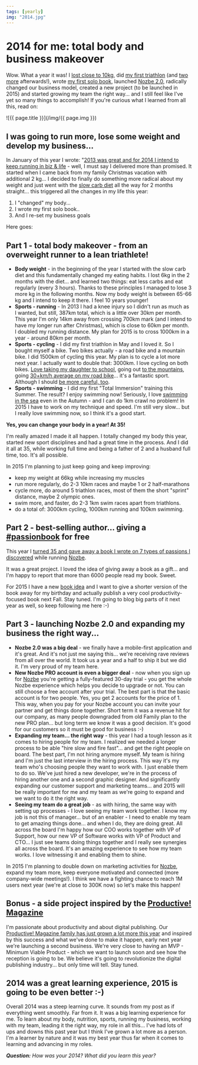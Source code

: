 ```yaml
---
tags: [yearly]
img: "2014.jpg"
---
```


# 2014 for me: total body and business makeover

Wow. What a year it was! I [lost close to 10kg][kg], did [my first triathlon][t1] (and [two][t2] [more][t3] afterwards!), wrote [my first solo book](/passion), launched [Nozbe 2.0][n2], radically changed our business model, created a new project (to be launched in 2015) and started growing my team the right way... and I still feel like I've yet so many things to accomplish! If you're curious what I learned from all this, read on:

<!--More-->

![{{ page.title }}](/img/{{ page.img }})

## I was going to run more, lose some weight and develop my business...

In January of this year I wrote: "[2013 was great and for 2014 I intend to keep running in biz & life][s] - well, I must say I delivered more than promised. It started when I came back from my family Christmas vacation with additional 2 kg... I decided to finally do something more radical about my weight and just went with the [slow carb diet][kg] all the way for 2 months straight... this triggered all the changes in my life this year:

1. I "changed" my body...
2. I wrote my first solo book..
3. And I re-set my business goals

Here goes:



## Part 1 - total body makeover - from an overweight runner to a lean triathlete!

* **Body weight** - in the beginning of the year I started with the slow carb diet and this fundamentally changed my eating habits. I lost 6kg in the 2 months with the diet... and learned two things: eat less carbs and eat regularly (every 3 hours). Thanks to these principles I managed to lose 3 more kg in the following months. Now my body weight is between 65-66 kg and I intend to keep it there. I feel 10 years younger!
* **Sports - running** - In 2013 I had a knee injury so I didn't run as much as I wanted, but still, 387km total, which is a little over 30km per month. This year I'm only 14km away from crossing 700km mark (and I intend to have my longer run after Christmas), which is close to 60km per month. I doubled my running distance. My plan for 2015 is to cross 1000km in a year - around 80km per month.
* **Sports - cycling** - I did my first triathlon in May and I loved it. So I bought myself a bike. Two bikes actually - a road bike and a mountain bike. I did 1500km of cycling this year. My plan is to cycle a lot more next year. I actually want to double that: 3000km. I love cycling on both bikes. [Love taking my daughter to school][c1], going out [to the mountains][c2], going [30+km/h average on my road bike][c3]... it's a fantastic sport. Although I should [be more careful, too][c4].
* **Sports - swimming** - I did my first "Total Immersion" training this Summer. The result? I enjoy swimming now! Seriously, I love [swimming in the sea][c5] even in the Autumn - and I can do 1km crawl no problem! In 2015 I have to work on my technique and speed. I'm still very slow... but I really love swimming now, so I think it's a good start.

**Yes, you can change your body in a year! At 35!**

I'm really amazed I made it all happen. I totally changed my body this year, started new sport disciplines and had a great time in the process. And I did it all at 35, while working full time and being a father of 2 and a husband full time, too. It's all possible.

In 2015 I'm planning to just keep going and keep improving:

* keep my weight at 66kg while increasing my muscles
* run more regularly, do 2-3 10km races and maybe 1 or 2 half-marathons
* cycle more, do around 5 triathlon races, most of them the short "sprint" distance, maybe 2 olympic ones.
* swim more, and faster, do 2-3 1km swim races apart from triathlons.
* do a total of: 3000km cycling, 1000km running and 100km swimming.

## Part 2 - best-selling author... giving a [#passionbook](/passion) for free

This year I [turned 35 and gave away a book I wrote on 7 types of passions I discovered](/passion) while running [Nozbe][n].

It was a great project. I loved the idea of giving away a book as a gift... and I'm happy to report that more than 6000 people read my book. Sweet.

For 2015 I have a new [book idea](/books) and I want to give a shorter version of the book away for my birthday and actually publish a very cool productivity-focused book next Fall. Stay tuned. I'm going to blog big parts of it next year as well, so keep following me here :-)

## Part 3 - launching Nozbe 2.0 and expanding my business the right way...

* **Nozbe 2.0 was a big deal** - we finally have a mobile-first application and it's great. And it's not just me saying this... we're receiving rave reviews from all over the world. It took us a year and a half to ship it but we did it. I'm very proud of my team here.
* **New Nozbe PRO account is even a bigger deal** - now when you sign up for [Nozbe][n] you're getting a fully-featured 30-day trial - you get the whole Nozbe experience which helps you decide to upgrade or not. You can still choose a free account after your trial. The best part is that the basic account is for two people. Yes, you get 2 accounts for the price of 1. This way, when you pay for your Nozbe account you can invite your partner and get things done together. Short term it was a revenue hit for our company, as many people downgraded from old Family plan to the new PRO plan... but long term we know it was a good decision. It's good for our customers so it must be good for business :-)
* **Expanding my team... the right way** - this year I had a tough lesson as it comes to hiring people for my team. I realized we needed a longer process to be able "hire slow and fire fast"... and get the right people on board. The best part, I'm not hiring anymore myself. My team is hiring and I'm just the last interview in the hiring process. This way it's my team who's choosing people they want to work with. I just enable them to do so. We've just hired a new developer, we're in the process of hiring another one and a second graphic designer. And significantly expanding our customer support and marketing teams... and 2015 will be really important for me and my team as we're going to expand and we want to do it the right way.
* **Seeing my team do a great job** - as with hiring, the same way with setting up processes - I love seeing my team work together. I know my job is not this of manager... but of an enabler - I need to enable my team to get amazing things done... and when I do, they are doing great. All across the board I'm happy how our COO works together with VP of Support, how our new VP of Software works with VP of Product and CTO... I just see teams doing things together and I really see synergies all across the board. It's an amazing experience to see how my team works. I love witnessing it and enabling them to shine.

In 2015 I'm planning to double down on marketing activities for [Nozbe][n], expand my team more, keep everyone motivated and connected (more company-wide meetings!). I think we have a fighting chance to reach 1M users next year (we're at close to 300K now) so let's make this happen!

## Bonus - a side project inspired by the [Productive! Magazine][]

I'm passionate about productivity and about digital publishing. Our [Productive! Magazine family has just grown a lot more this year](/productivemag-nl) and inspired by this success and what we've done to make it happen, early next year we're launching a second business. We're very close to having an MVP - Minimum Viable Product - which we want to launch soon and see how the reception is going to be. We believe it's going to revolutionize the digital publishing industry... but only time will tell. Stay tuned.

## 2014 was a great learning experience, 2015 is going to be even better :-)

Overall 2014 was a steep learning curve. It sounds from my post as if everything went smoothly. Far from it. It was a big learning experience for me. To learn about my body, nutrition, sports, running my business, working with my team, leading it the right way, my role in all this... I've had lots of ups and downs this past year but I think I've grown a lot more as a person. I'm a learner by nature and it was my best year thus far when it comes to learning and advancing in my roles.

***Question:*** *How was your 2014? What did you learn this year?*

[c1]: http://instagram.com/p/tZlsDTp_SR/
[c2]: http://instagram.com/p/tNA1Dbp_fP/
[c3]: http://instagram.com/p/ok_atYp_WW/
[c4]: http://instagram.com/p/v0TjBNJ_eq/
[c5]: http://instagram.com/p/vJBPJFp_VE/
[s]: /summary2013
[kg]: /slow-carb-diet
[t1]: /triathlon
[t2]: http://instagram.com/p/tz28_Bp_Rm/
[t3]: http://instagram.com/p/uVJUsep_Qd/
[n2]: http://Nozbe.com/blog/nozbe-20
[iMagazine]: http://iMagazine.pl
[Dropbox]: http://db.tt/kD7Liux
[Evernote]: /how-i-use-evernote
[It's all about Passion!]: /passion
[Nozbe]: http://nozbe.com/
[#iPadOnly]: http://ipadonlybook.com/
[Productive! Magazine]: http://productivemag.com/
[Productive! Show]: /show
[Twitter]: http://twitter.com/MSliwinski

[n]: https://michael.gratis/nozbe